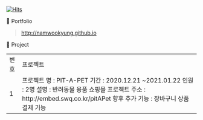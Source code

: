 [![Hits](https://hits.seeyoufarm.com/api/count/incr/badge.svg?url=https%3A%2F%2Fgithub.com%2Fnamwookyung&count_bg=%23FFC000&title_bg=%23555555&icon=&icon_color=%23E7E7E7&title=hits&edge_flat=false)](https://hits.seeyoufarm.com)

🌱 Portfolio
 > <http://namwookyung.github.io>

🌱 Project

<table>
 <tr>
  <td>번호</td>
  <td>프로젝트</td>
 </tr>
 <tr>
  <td>1</td>
  <td>
   프로젝트 명 : PIT-A-PET
   기간 : 2020.12.21  ~2021.01.22
   인원 : 2명
   설명 : 반려동물 용품 쇼핑몰
   프로젝트 주소 : http://embed.swq.co.kr/pitAPet
   향후 추가 기능 : 장바구니 상품 결제 기능
  </td>
 </tr>
</table>

<!--
**namwookyung/namwookyung** is a ✨ _special_ ✨ repository because its `README.md` (this file) appears on your GitHub profile.

Here are some ideas to get you started:

- 🔭 I’m currently working on ...
- 🌱 I’m currently learning ...
- 👯 I’m looking to collaborate on ...
- 🤔 I’m looking for help with ...
- 💬 Ask me about ...
- 📫 How to reach me: ...
- 😄 Pronouns: ...
- ⚡ Fun fact: ...
-->
